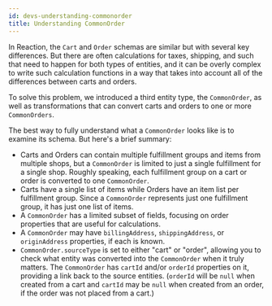 ```yaml
---
id: devs-understanding-commonorder
title: Understanding CommonOrder
---
```


In Reaction, the `Cart` and `Order` schemas are similar but with several key differences. But there are often calculations for taxes, shipping, and such that need to happen for both types of entities, and it can be overly complex to write such calculation functions in a way that takes into account all of the differences between carts and orders.

To solve this problem, we introduced a third entity type, the `CommonOrder`, as well as transformations that can convert carts and orders to one or more `CommonOrders`.

The best way to fully understand what a `CommonOrder` looks like is to examine its schema. But here's a brief summary:
- Carts and Orders can contain multiple fulfillment groups and items from multiple shops, but a `CommonOrder` is limited to just a single fulfillment for a single shop. Roughly speaking, each fulfillment group on a cart or order is converted to one `CommonOrder`.
- Carts have a single list of items while Orders have an item list per fulfillment group. Since a `CommonOrder` represents just one fulfillment group, it has just one list of items.
- A `CommonOrder` has a limited subset of fields, focusing on order properties that are useful for calculations.
- A `CommonOrder` may have `billingAddress`, `shippingAddress`, or `originAddress` properties, if each is known.
- `CommonOrder.sourceType` is set to either "cart" or "order", allowing you to check what entity was converted into the `CommonOrder` when it truly matters. The `CommonOrder` has `cartId` and/or `orderId` properties on it, providing a link back to the source entities. (`orderId` will be `null` when created from a cart and `cartId` may be `null` when created from an order, if the order was not placed from a cart.)
